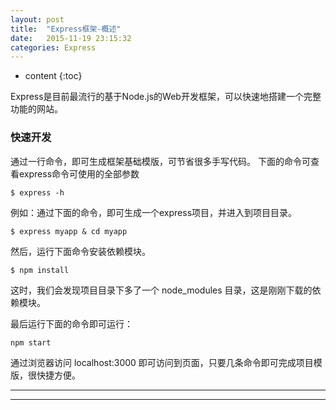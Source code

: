 ```yaml
---
layout: post
title:  "Express框架-概述"
date:   2015-11-19 23:15:32
categories: Express
---
```


* content
{:toc}
  
Express是目前最流行的基于Node.js的Web开发框架，可以快速地搭建一个完整功能的网站。

### **快速开发**

通过一行命令，即可生成框架基础模版，可节省很多手写代码。
下面的命令可查看express命令可使用的全部参数

    $ express -h

例如：通过下面的命令，即可生成一个express项目，并进入到项目目录。

    $ express myapp & cd myapp

	
然后，运行下面命令安装依赖模块。

    $ npm install

这时，我们会发现项目目录下多了一个 node_modules 目录，这是刚刚下载的依赖模块。

最后运行下面的命令即可运行：

    npm start
    
通过浏览器访问 localhost:3000 即可访问到页面，只要几条命令即可完成项目模版，很快捷方便。    

    
---


----------
